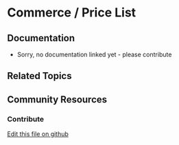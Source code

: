 # Commerce / Price List

## Documentation

* Sorry, no documentation linked yet - please contribute

## Related Topics

## Community Resources

### Contribute

[Edit this file on github](https://github.com/olafk/controlpanel-documentation-docs/blob/master/md/74en/com_liferay_commerce_price_list_web_internal_portlet_CommercePriceListPortlet/editCommercePriceList.md)
